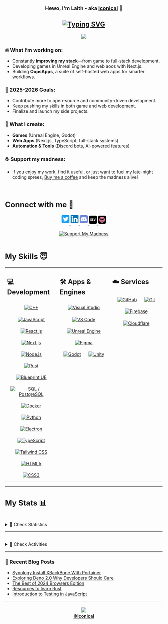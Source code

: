 <h3 align="center"> Hewo, I'm Laith - aka <a href="https://iconical.dev">Iconical</a> 👋 </h3>
<h2 align="center"> 
<a href="https://git.io/typing-svg"><img src="https://readme-typing-svg.demolab.com?font=Fira+Code&weight=600&size=22&duration=3000&pause=3000&color=AC1C23&center=true&vCenter=true&random=false&width=520&height=22&lines=A+Full-Stack+Developer+%26+Designer" alt="Typing SVG" /></a>
</h2>


<div align="center"> 
<a href="https://github.com/Sleepyico"><img src="https://komarev.com/ghpvc/?username=Sleepyico&color=ac1c23&style=flat-square&label=Profile%20Views" /></a> 
</div>

  <div align="left">  
    
### 🔥 What I’m working on:  
- Constantly **improving my stack**—from game to full-stack development.  
- Developing games in Unreal Engine and web aoos with Next.js.  
- Building **OopsApps**, a suite of self-hosted web apps for smarter workflows.  

### 🥅 2025-2026 Goals:  
- Contribute more to open-source and community-driven development.  
- Keep pushing my skills in both game and web development.  
- Finalize and launch my side projects.  

### 🎨 What I create:  
- **Games** (Unreal Engine, Godot)  
- **Web Apps** (Next.js, TypeScript, full-stack systems)  
- **Automation & Tools** (Discord bots, AI-powered features)  

### ☕ Support my madness: 
 - If you enjoy my work, find it useful, or just want to fuel my late-night coding sprees, [Buy me a coffee](https://www.buymeacoffee.com/iconical) and keep the madness alive!  

    

  </div>
</div>

<br/>  

<div align="left">
  <h2 style="font-size: 1.5rem">Connect with me 💟</h2>
</div>
<div align="center">
  <a href="https://twitter.com/Sleepyiconical" target="_blank">
    <img src="src/images/icons/Social/twitter.svg" alt="Twitter/X" width="5%" style="margin-bottom: 5px;" />
  </a>
  <a href="https://linkedin.com/in/sleepyico" target="_blank">
    <img src="src/images/icons/Social/linkedin.svg" alt="LinkedIn" width="5%" style="margin-bottom: 5px;" />
  </a>
  <a href="https://iconical.dev/discord" target="_blank">
    <img src="src/images/icons/Social/discord.svg" alt="Discord" width="5%" style="margin-bottom: 5px;" />
  </a>
  <a href="https://iconical.dev/blog" target="_blank">
    <img src="src/images/icons/Social/devto-v2.svg" alt="Blog" width="5%" style="margin-bottom: 3px;" />
  </a>
  <a href="https://iconical.dev/" target="_blank">
    <img src="src/images/icons/Social/website-pink.svg" alt="Website" width="5%" style="margin-bottom: 3px;" />
  </a>
</div>  
<br>
<div align="center">
    <a href="https://www.buymeacoffee.com/iconical" target="_blank"><img src="https://www.buymeacoffee.com/assets/img/custom_images/orange_img.png" alt="Support My Madness" style="height: 41px !important;width: 174px !important;box-shadow: 0px 3px 2px 0px rgba(190, 190, 190, 0.5) !important;-webkit-box-shadow: 0px 3px 2px 0px rgba(190, 190, 190, 0.5) !important;" ></a>  
</div>


<br>

<div align="left">
  <h2 style="font-size: 1.5rem" >My Skills 😇</h2>
</div>

<table>
<tr>
<td valign="top" width="33%">
<h2>💻 Development</h2>  
<div align="center">  
  <a href="https://www.cplusplus.com/" target="_blank"><img style="margin: 10px" src="https://skillicons.dev/icons?i=cpp" alt="C++" height="50" /></a>  
  <a href="https://www.javascript.com/" target="_blank"><img style="margin: 10px" src="https://skillicons.dev/icons?i=js" alt="JavaScript" height="50" /></a> 
  <a href="https://reactjs.org/" target="_blank"><img style="margin: 10px" src="https://skillicons.dev/icons?i=react" alt="React.js" height="50" /></a>  
  <a href="https://nextjs.org/" target="_blank"><img style="margin: 10px" src="https://skillicons.dev/icons?i=nextjs" alt="Next.js" height="50" /></a>  
  <a href="https://nodejs.org/" target="_blank"><img style="margin: 10px" src="https://skillicons.dev/icons?i=nodejs" alt="Node.js" height="50" /></a>  
  <a href="https://www.rust-lang.org/" target="_blank"><img style="margin: 10px" src="https://skillicons.dev/icons?i=rust" alt="Rust" height="50" /></a>  
  <a href="https://blueprintue.com/" target="_blank"><img style="margin: 10px" src="https://skillicons.dev/icons?i=unreal" alt="Blueprint UE" height="50" /></a>  
  <a href="https://www.postgresql.org/" target="_blank"><img style="margin: 10px" src="https://skillicons.dev/icons?i=postgres" alt="SQL / PostgreSQL" height="50" /></a>  
  <a href="https://www.docker.com/" target="_blank"><img style="margin: 10px" src="https://skillicons.dev/icons?i=docker" alt="Docker" height="50" /></a>  
  <a href="https://www.python.org/" target="_blank"><img style="margin: 10px" src="https://skillicons.dev/icons?i=python" alt="Python" height="50" /></a>  
  <a href="https://www.electronjs.org/" target="_blank"><img style="margin: 10px" src="https://skillicons.dev/icons?i=electron" alt="Electron" height="50" /></a> 
  <a href="https://www.typescriptlang.org/" target="_blank"><img style="margin: 10px" src="https://skillicons.dev/icons?i=ts" alt="TypeScript" height="50" /></a>  
  <a href="https://tailwindcss.com/" target="_blank"><img style="margin: 10px" src="https://skillicons.dev/icons?i=tailwind" alt="Tailwind CSS" height="50" /></a>  
  <a href="https://html.spec.whatwg.org/multipage/" target="_blank"><img style="margin: 10px" src="https://skillicons.dev/icons?i=html" alt="HTML5" height="50" /></a> 
  <a href="https://www.w3.org/Style/CSS/" target="_blank"><img style="margin: 10px" src="https://skillicons.dev/icons?i=css" alt="CSS3" height="50" /></a>
</div> 
</td>
  
<td valign="top" width="33%">
<h2>🛠️ Apps & Engines</h2>  
<div align="center">  
  <a href="https://visualstudio.microsoft.com/" target="_blank"><img style="margin: 10px" src="https://skillicons.dev/icons?i=visualstudio" alt="Visual Studio" height="50" /></a>  
  <a href="https://code.visualstudio.com/" target="_blank"><img style="margin: 10px" src="https://skillicons.dev/icons?i=vscode" alt="VS Code" height="50" /></a>  
  <a href="https://www.unrealengine.com/" target="_blank"><img style="margin: 10px" src="https://skillicons.dev/icons?i=unreal" alt="Unreal Engine" height="50" /></a>  
  <a href="https://figma.com/" target="_blank"><img style="margin: 10px" src="https://skillicons.dev/icons?i=figma" alt="Figma" height="50" /></a>  
  <a href="https://godotengine.org/" target="_blank"><img style="margin: 10px" src="https://skillicons.dev/icons?i=godot" alt="Godot" height="50" /></a>  
  <a href="https://unity.com/" target="_blank"><img style="margin: 10px" src="https://skillicons.dev/icons?i=unity" alt="Unity" height="50" /></a>  
</div>  
</td>

<td valign="top" width="33%">
<h2>☁️ Services</h2>    
<div align="center">  
  <a href="https://github.com/" target="_blank"><img style="margin: 10px" src="https://skillicons.dev/icons?i=github" alt="GitHub" height="50" /></a>  
  <a href="https://git-scm.com/" target="_blank"><img style="margin: 10px" src="https://skillicons.dev/icons?i=git" alt="Git" height="50" /></a>  
  <a href="https://firebase.google.com/" target="_blank"><img style="margin: 10px" src="https://skillicons.dev/icons?i=firebase" alt="Firebase" height="50" /></a>  
  <a href="https://www.cloudflare.com/" target="_blank"><img style="margin: 10px" src="https://skillicons.dev/icons?i=cloudflare" alt="Cloudflare" height="50" /></a>  
</div>  
</td>

</tr>
</table>   

---
 
<div align="left">
  <h2 style="font-size: 1.5rem" >My Stats 📊</h2>
</div>
<br>
<details close>
<summary>🧮 Check Statistics</summary>
<br>

<div align="center">
<a href="https://iconical.dev/">
<img align="center" src="https://github-readme-stats.vercel.app/api?username=Sleepyico&theme=dark&show_icons=true&bg_color=DD272700&hide_border=true&custom_title=Laith%27s%20Stats&title_color=ac1d24&icon_color=FCD0DA&text_color=FFFFFF&count_private=true&include_all_commits=true&" />
</a>

<a>
<img align="center" src="https://github-readme-streak-stats.herokuapp.com?user=Sleepyico&theme=dark&hide_border=true&border_radius=0&date_format=j%20M%5B%20Y%5D&background=DD272700&ring=FCD0DA&stroke=ac1d24&fire=ac1d24&currStreakNum=FFFFFF&sideNums=ac1d24&currStreakLabel=ac1d24&sideLabels=FCD0DA&dates=FFFFFF"> </a>

<a href="https://iconical.dev/">
<img align="center" src="https://github-readme-stats.vercel.app/api/top-langs/?username=Sleepyico&theme=dark&layout=compact&bg_color=DD272700&hide_border=true&custom_title=Laith%27s%20Most%20Used%20Languages&title_color=ac1d24&text_color=FAF9F6" />
</a>
 
<a>
<img align="center" src="https://github-readme-stats.vercel.app/api/wakatime?username=iconical&theme=dark&bg_color=DD272700&hide_border=true&title_color=ac1d24&text_color=FAF9F6&icon_color=FAF9F6&line_height=20&custom_title=Laith%27s%20Time%20Spent%20on%20Coding&langs_count=6"></a>
</div>
<p align="center"> <a href="https://github.com/Sleepyico"><img src="https://github-profile-trophy.vercel.app/?username=Sleepyico&theme=dark_dimmed&no-bg=true&no-frame=true&margin-w=15&margin-h=15" alt="Sleepyico" /></a> </p>
  
</details>

---

<br>

<details close>
  <summary>🧠 Check Activities</summary>
<div align="center">
    <a href="https://discord.com/invite/QXpFpg94uG"><img src="https://lanyard.cnrad.dev/api/362301055976996864?bg=0a0a0a&borderRadius=12)](https://discord.com/users/362301055976996864"></a>
     <img src="https://discordapp.com/api/guilds/484502176245350410/widget.png?style=banner3" alt="Discord Banner 2"/>
  </div>
  <br />
<div align="center">
  <a href="https://github.com/Sleepyico"><img src="https://quotes-github-readme.vercel.app/api?type=vertical&theme=dark&author=Laith&quote=Never%20interrupt%20your%20enemies%20when%20they%20are%20making%20a%20mistake" /></a>
  </details>
 </div>
  
---

### 📑 Recent Blog Posts
<!-- BLOG-POST-LIST:START -->
- [Synology Install XBackBone With Portainer](https://iconical.dev/blog/Synology-Install-XBackBone-With-Portainer)
- [Exploring Deno 2.0 Why Developers Should Care](https://iconical.dev/blog/Exploring-Deno-2.0)
- [The Best of 2024 Browsers Edition](https://iconical.dev/blog/The-Best-of-2024-Browsers-Edition)
- [Resources to learn Rust](https://iconical.dev/blog/Resources-to-learn-Rust)
- [Introduction to Testing in JavaScript](https://iconical.dev/blog/Introduction-To-Testing-In-JavaScript)
<!-- BLOG-POST-LIST:END -->

---
  
<h4 align="center"><a href="https://github.com/Sleepyico"><img src="https://img.shields.io/github/license/Sleepyico/Sleepyico?color=ac1c23&logo=unlicense&logoColor=ac1c23&style=for-the-badge"></a>
  <br><a href="https://iconical.dev/">©Iconical</a></h4>
